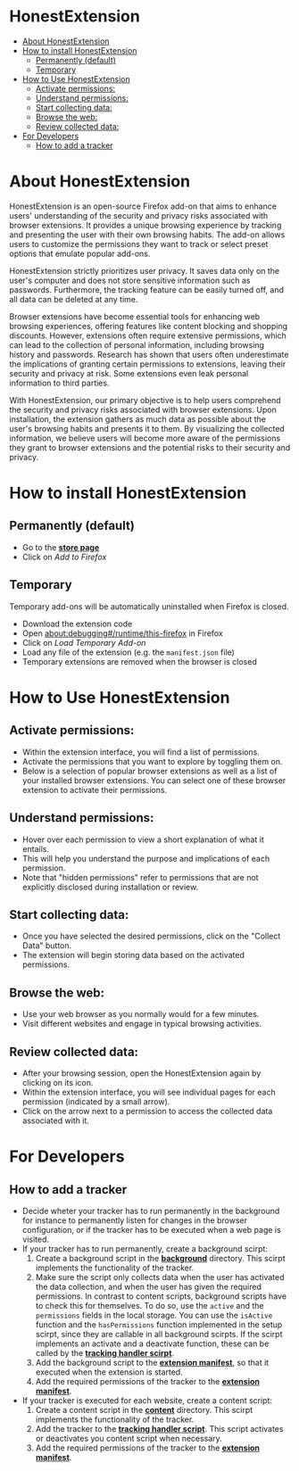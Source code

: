 **HonestExtension**
=
<!--toc:start-->
- [About HonestExtension](#about-honestextension)
- [How to install HonestExtension](#how-to-install-honestextension)
  - [Permanently (default)](#permanently-default)
  - [Temporary](#temporary)
- [How to Use HonestExtension](#how-to-use-honestextension)
  - [Activate permissions:](#activate-permissions)
  - [Understand permissions:](#understand-permissions)
  - [Start collecting data:](#start-collecting-data)
  - [Browse the web:](#browse-the-web)
  - [Review collected data:](#review-collected-data)
- [For Developers](#for-developers)
  - [How to add a tracker](#how-to-add-a-tracker)
<!--toc:end-->

# About HonestExtension
HonestExtension is an open-source Firefox add-on that aims to enhance users' understanding of the security and privacy risks associated with browser extensions. 
It provides a unique browsing experience by tracking and presenting the user with their own browsing habits. 
The add-on allows users to customize the permissions they want to track or select preset options that emulate popular add-ons.

HonestExtension strictly prioritizes user privacy. 
It saves data only on the user's computer and does not store sensitive information such as passwords. 
Furthermore, the tracking feature can be easily turned off, and all data can be deleted at any time.

Browser extensions have become essential tools for enhancing web browsing experiences, offering features like content blocking and shopping discounts. 
However, extensions often require extensive permissions, which can lead to the collection of personal information, including browsing history and passwords. 
Research has shown that users often underestimate the implications of granting certain permissions to extensions, leaving their security and privacy at risk. 
Some extensions even leak personal information to third parties.

With HonestExtension, our primary objective is to help users comprehend the security and privacy risks associated with browser extensions. 
Upon installation, the extension gathers as much data as possible about the user's browsing habits and presents it to them. By visualizing the collected information, 
we believe users will become more aware of the permissions they grant to browser extensions and the potential risks to their security and privacy.

# How to install HonestExtension
## Permanently (default)
- Go to the [**store page**](https://addons.mozilla.org/de/firefox/addon/honest-extension/?utm_source=addons.mozilla.org&utm_medium=referral&utm_content=search)
- Click on *Add to Firefox*

## Temporary
Temporary add-ons will be automatically uninstalled when Firefox is closed.
* Download the extension code
* Open <about:debugging#/runtime/this-firefox> in Firefox
* Click on *Load Temporary Add-on*
* Load any file of the extension (e.g. the ```manifest.json``` file)
* Temporary extensions are removed when the browser is closed

# How to Use HonestExtension
## Activate permissions:
- Within the extension interface, you will find a list of permissions.
- Activate the permissions that you want to explore by toggling them on.
- Below is a selection of popular browser extensions as well as a list of your installed browser extensions.
You can select one of these browser extension to activate their permissions.

## Understand permissions:
- Hover over each permission to view a short explanation of what it entails.
- This will help you understand the purpose and implications of each permission.
- Note that "hidden permissions" refer to permissions that are not explicitly disclosed during installation or review.

## Start collecting data:
- Once you have selected the desired permissions, click on the "Collect Data" button.
- The extension will begin storing data based on the activated permissions.

## Browse the web:
- Use your web browser as you normally would for a few minutes.
- Visit different websites and engage in typical browsing activities.
  
## Review collected data:
- After your browsing session, open the HonestExtension again by clicking on its icon.
- Within the extension interface, you will see individual pages for each permission (indicated by a small arrow).
- Click on the arrow next to a permission to access the collected data associated with it.


# For Developers
## How to add a tracker
- Decide wheter your tracker has to run permanently in the background for instance to permanently listen for changes in the browser configuration, or if the tracker has to be executed when a web page is visited.
- If your tracker has to run permanently, create a background scirpt:
    1. Create a background script in the [**background**](background) directory.
    This scirpt implements the functionality of the tracker.
    2. Make sure the script only collects data when the user has activated the data collection, and when the user has given the required permissions.
    In contrast to content scripts, background scripts have to check this for themselves.
    To do so, use the ```active``` and the ```permissions``` fields in the local storage.
    You can use the ```isActive``` function and the ```hasPermissions``` function implemented in the setup scirpt, since they are callable in all background scirpts.
    If the scirpt implements an activate and a deactivate function, these can be called by the [**tracking handler scirpt**](background/handleTracker.js).
    3. Add the background script to the [**extension manifest**](./manifest.json), so that it executed when the extension is started.
    4. Add the required permissions of the tracker to the [**extension manifest**](./manifest.json).
- If your tracker is executed for each website, create a content script:
    1. Create a content script in the [**content**](content) directory.
    This scirpt implements the functionality of the tracker.
    2. Add the tracker to the [**tracking handler script**](background/handleTracker.js). This script activates or deactivates you content script when necessary.
    3. Add the required permissions of the tracker to the [**extension manifest**](./manifest.json).

